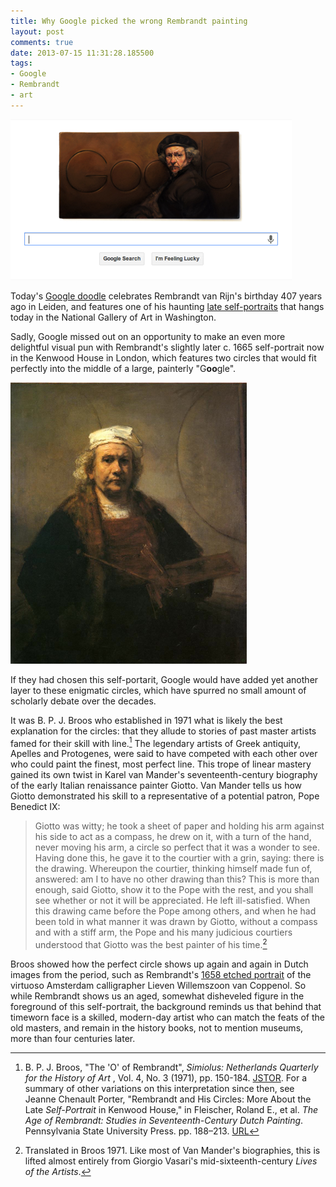 ```yaml
---
title: Why Google picked the wrong Rembrandt painting
layout: post
comments: true
date: 2013-07-15 11:31:28.185500
tags: 
- Google
- Rembrandt
- art
---
```


[![rembrandt google doodle][rembgoogle]](/assets/images/rembrandt_google_doodle.png)

[rembgoogle]: /assets/images-display/rembrandt_google_doodle.png "2013-07-15 Google doodle featuring Rembrandt's 1659 self-portrait now in the National Gallery of Art in Washington DC"

Today's [Google doodle](http://www.google.com/doodles) celebrates Rembrandt van Rijn's birthday 407 years ago in Leiden, and features one of his haunting [late self-portraits](http://www.nga.gov/fcgi-bin/tinfo_f?acc=1937.1.72) that hangs today in the National Gallery of Art in Washington.

Sadly, Google missed out on an opportunity to make an even more delightful visual pun with Rembrandt's slightly later c. 1665 self-portrait now in the Kenwood House in London, which features two circles that would fit perfectly into the middle of a large, painterly "G**oo**gle".

[![rembrandt kenwood house 1665 self-portrait][rembkenwood]](/assets/images/rembrandt_1665_kenwood.jpg)

[rembkenwood]: /assets/images-display/rembrandt_1665_kenwood.png "Rembrandt's c. 1665 self-portrait now in the Kenwood House in London"

If they had chosen this self-portarit, Google would have added yet another layer to these enigmatic circles, which have spurred no small amount of scholarly debate over the decades.

It was B. P. J. Broos who established in 1971 what is likely the best explanation for the circles: that they allude to stories of past master artists famed for their skill with line.[^1] The legendary artists of Greek antiquity, Apelles and Protogenes, were said to have competed with each other over who could paint the finest, most perfect line. This trope of linear mastery gained its own twist in Karel van Mander's seventeenth-century biography of the early Italian renaissance painter Giotto. Van Mander tells us how Giotto demonstrated his skill to a representative of a potential patron, Pope Benedict IX:

> Giotto was witty; he took a sheet of paper and holding his arm against his side to act as a compass, he drew on it, with a turn of the hand, never moving his arm, a circle so perfect that it was a wonder to see. Having done this, he gave it to the courtier with a grin, saying: there is the drawing. Whereupon the courtier, thinking himself made fun of, answered: am I to have no other drawing than this? This is more than enough, said Giotto, show it to the Pope with the rest, and you shall see whether or not it will be appreciated. He left ill-satisfied. When this drawing came before the Pope among others, and when he had been told in what manner it was drawn by Giotto, without a compass 
and with a stiff arm, the Pope and his many judicious courtiers understood that Giotto was the best painter of his time.[^3]


Broos showed how the perfect circle shows up again and again in Dutch images from the period, such as Rembrandt's [1658 etched portrait](http://www.nga.gov/content/ngaweb/Collection/art-object-page.9961.html) of the virtuoso Amsterdam calligrapher Lieven Willemszoon van Coppenol. So while Rembrandt shows us an aged, somewhat disheveled figure in the foreground of this self-portrait, the background reminds us that behind that timeworn face is a skilled, modern-day artist who can match the feats of the old masters, and remain in the history books, not to mention museums, more than four centuries later.

[^1]: B. P. J. Broos, "The 'O' of Rembrandt", *Simiolus: Netherlands Quarterly for the History of Art* , Vol. 4, No. 3 (1971), pp. 150-184. [JSTOR](http://www.jstor.org/stable/3780321). For a summary of other variations on this interpretation since then, see Jeanne Chenault Porter, "Rembrandt and His Circles: More About the Late *Self-Portrait* in Kenwood House," in Fleischer, Roland E., et al. *The Age of Rembrandt: Studies in Seventeenth-Century Dutch Painting*. Pennsylvania State University Press. pp. 188–213. [URL](http://books.google.com/books?id=CGtvMeltxlIC&pg=PA189&lpg=PA189&dq=Self+Portrait+with+Two+Circles&source=bl&ots=6RB7RzZ4K-&sig=qKo2xYWs2fzSZUzeFgFSLJaDEzM&hl=en&ei=I1ffS6DVMoH58AaWmYSbBQ&sa=X&oi=book_result&ct=result&resnum=10&ved=0CCUQ6AEwCTgK#v=onepage&q&f=true)

[^3]: Translated in Broos 1971. Like most of Van Mander's biographies, this is lifted almost entirely from Giorgio Vasari's mid-sixteenth-century *Lives of the Artists*.